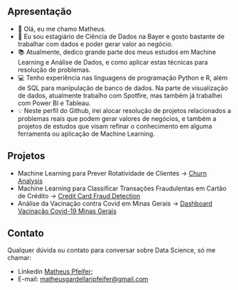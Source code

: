 
## Apresentação
- 👋 Olá, eu me chamo Matheus.
- 👀 Eu sou estagiário de Ciência de Dados na Bayer e gosto bastante de trabalhar com dados e poder gerar valor ao negócio.
- 📚 Atualmente, dedico grande parte dos meus estudos em Machine Learning e Análise de Dados, e como aplicar estas técnicas para resolução de problemas.
- 💻 Tenho experiência nas linguagens de programação Python e R, além de SQL para manipulação de banco de dados. Na parte de visualização de dados, atualmente trabalho com Spotfire, mas também já trabalhei com Power BI e Tableau.
- 💡 Neste perfil do Github, irei alocar resolução de projetos relacionados a problemas reais que podem gerar valores de negócios, e também a projetos de estudos que visam refinar o conhecimento em alguma ferramenta ou aplicação de Machine Learning.

## Projetos
- Machine Learning para Prever Rotatividade de Clientes -> [Churn Analysis](https://github.com/MatheusPfeifer/Churn-Analysis)
- Machine Learning para Classificar Transações Fraudulentas em Cartão de Crédito -> [Credit Card Fraud Detection](https://github.com/MatheusPfeifer/Credit-Card-Fraud-Detection)
- Análise da Vacinação contra Covid em Minas Gerais -> [Dashboard Vacinação Covid-19 Minas Gerais](https://github.com/MatheusPfeifer/Analise-Vacinacao-Covid-19-Minas-Gerais)
## Contato
Qualquer dúvida ou contato para conversar sobre Data Science, só me chamar:
- Linkedin [Matheus Pfeifer](https://www.linkedin.com/in/matheuspfeifer/); 
- E-mail: matheusgardellaripfeifer@gmail.com

<!---
MatheusPfeifer/MatheusPfeifer is a ✨ special ✨ repository because its `README.md` (this file) appears on your GitHub profile.
You can click the Preview link to take a look at your changes.
--->
